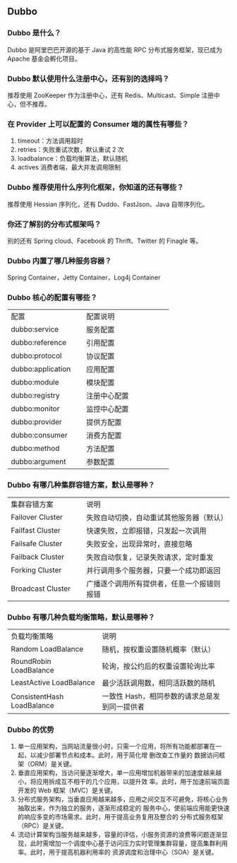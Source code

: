 Dubbo
-----

### Dubbo 是什么？

Dubbo 是阿里巴巴开源的基于 Java 的高性能 RPC 分布式服务框架，现已成为 Apache 基金会孵化项目。

### Dubbo 默认使用什么注册中心，还有别的选择吗？

推荐使用 ZooKeeper 作为注册中心，还有 Redis、Multicast、Simple 注册中心，但不推荐。

### 在 Provider 上可以配置的 Consumer 端的属性有哪些？

1.  timeout：方法调用超时
2.  retries：失败重试次数，默认重试 2 次
3.  loadbalance：负载均衡算法，默认随机
4.  actives 消费者端，最大并发调用限制

### Dubbo 推荐使用什么序列化框架，你知道的还有哪些？

推荐使用 Hessian 序列化，还有 Duddo、FastJson、Java 自带序列化。

### 你还了解别的分布式框架吗？

别的还有 Spring cloud、Facebook 的 Thrift、Twitter 的 Finagle 等。

### Dubbo 内置了哪几种服务容器？

Spring Container，Jetty Container，Log4j Container

### Dubbo 核心的配置有哪些？

<table width="550"><tbody><tr><td width="155">配置</td><td width="179">配置说明</td></tr><tr><td>dubbo:service</td><td>服务配置</td></tr><tr><td>dubbo:reference</td><td>引用配置</td></tr><tr><td>dubbo:protocol</td><td>协议配置</td></tr><tr><td>dubbo:application</td><td>应用配置</td></tr><tr><td>dubbo:module</td><td>模块配置</td></tr><tr><td>dubbo:registry</td><td>注册中心配置</td></tr><tr><td>dubbo:monitor</td><td>监控中心配置</td></tr><tr><td>dubbo:provider</td><td>提供方配置</td></tr><tr><td>dubbo:consumer</td><td>消费方配置</td></tr><tr><td>dubbo:method</td><td>方法配置</td></tr><tr><td>dubbo:argument</td><td>参数配置</td></tr></tbody></table>

### Dubbo 有哪几种集群容错方案，默认是哪种？

<table width="550"><tbody><tr><td width="161">集群容错方案</td><td width="337">说明</td></tr><tr><td>Failover Cluster</td><td>失败自动切换，自动重试其他服务器（默认）</td></tr><tr><td>Failfast Cluster</td><td>快速失败，立即报错，只发起一次调用</td></tr><tr><td>Failsafe Cluster</td><td>失败安全，出现异常时，直接忽略</td></tr><tr><td>Failback Cluster</td><td>失败自动恢复，记录失败请求，定时重发</td></tr><tr><td>Forking Cluster</td><td>并行调用多个服务器，只要一个成功即返回</td></tr><tr><td>Broadcast Cluster</td><td>广播逐个调用所有提供者，任意一个报错则报错</td></tr></tbody></table>

### Dubbo 有哪几种负载均衡策略，默认是哪种？

<table width="627"><tbody><tr><td width="199">负载均衡策略</td><td width="307">说明</td></tr><tr><td>Random LoadBalance</td><td>随机，按权重设置随机概率（默认）</td></tr><tr><td>RoundRobin LoadBalance</td><td>轮询，按公约后的权重设置轮询比率</td></tr><tr><td>LeastActive LoadBalance</td><td>最少活跃调用数，相同活跃数的随机</td></tr><tr><td>ConsistentHash LoadBalance</td><td>一致性 Hash，相同参数的请求总是发到同一提供者</td></tr></tbody></table>

### Dubbo 的优势

1.  单一应用架构，当网站流量很小时，只需一个应用，将所有功能都部署在一起，以减少部署节点和成本。此时，用于简化增 删改查工作量的 数据访问框架（ORM）是关键。
2.  垂直应用架构，当访问量逐渐增大，单一应用增加机器带来的加速度越来越小，将应用拆成互不相干的几个应用，以提升效 率。此时，用于加速前端页面开发的 Web 框架（MVC）是关键。
3.  分布式服务架构，当垂直应用越来越多，应用之间交互不可避免，将核心业务抽取出来，作为独立的服务，逐渐形成稳定的 服务中心，使前端应用能更快速的响应多变的市场需求。此时，用于提高业务复用及整合的 分布式服务框架（RPC）是关键。
4.  流动计算架构当服务越来越多，容量的评估，小服务资源的浪费等问题逐渐显现，此时需增加一个调度中心基于访问压力实时管理集群容量，提高集群利用率。此时，用于提高机器利用率的 资源调度和治理中心（SOA）是关键。